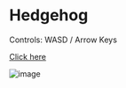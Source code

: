 # Hedgehog

Controls: WASD / Arrow Keys
  
[Click here](https://samchenyu.github.io/Hedgehog/)

![image](https://github.com/SamChenYu/Hedgehog/assets/150127006/e0f8c702-f146-437b-9569-8757d9560caa)
